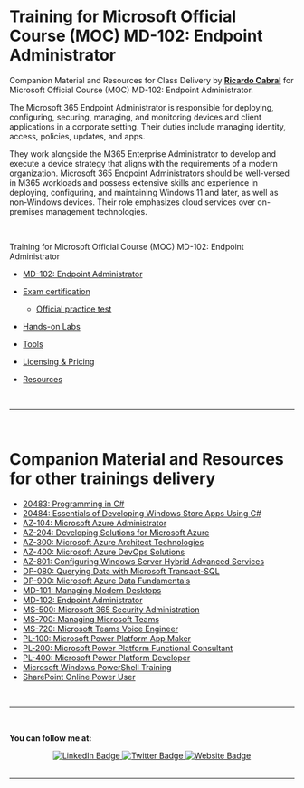 <a id="top" />

# Training for Microsoft Official Course (MOC) MD-102: Endpoint Administrator

Companion Material and Resources for Class Delivery by [**Ricardo Cabral**](https://www.rramoscabral.com) for Microsoft Official Course (MOC) MD-102: Endpoint Administrator.


The Microsoft 365 Endpoint Administrator is responsible for deploying, configuring, securing, managing, and monitoring devices and client applications in a corporate setting. Their duties include managing identity, access, policies, updates, and apps.

They work alongside the M365 Enterprise Administrator to develop and execute a device strategy that aligns with the requirements of a modern organization. Microsoft 365 Endpoint Administrators should be well-versed in M365 workloads and possess extensive skills and experience in deploying, configuring, and maintaining Windows 11 and later, as well as non-Windows devices. Their role emphasizes cloud services over on-premises management technologies.

<br/>

Training for Microsoft Official Course (MOC) MD-102: Endpoint Administrator

- [MD-102: Endpoint Administrator](./about-the-course.md)

- [Exam certification](./exam.md)
    - [Official practice test](https://www.measureup.com/practice-test-md-102-endpoint-administrator-exam.html#u5)
    <!-- - [Free Practice Assessments](###) -->

- [Hands-on Labs](./hands-on-labs.md)

<!-- - [Software List for Hands-on Labs](./Lab-Setup.md) -->

- [Tools](./tools.md)

<!-- - [Samples](./samples.md) -->

- [Licensing & Pricing](./licensing-pricing.md)

- [Resources](./resources.md)

<!-- - [User groups](./usergroups.md) -->

<!-- - [Microsoft customer stories](./microsoft-customer-stories.md) -->


<br>

<!-- ---  -->

<!-- <br/> -->

<!-- <a id="otherpptraining" />  -->

<!-- <br>  -->

---

<br/>

<a id="othergeneraltraining" />

# Companion Material and Resources for other trainings delivery

- [20483: Programming in C#](https://github.com/rramoscabral/20483---Training---Programming-in-C-Sharp)
- [20484: Essentials of Developing Windows Store Apps Using C#](https://github.com/rramoscabral/20484---Training---Essentials-of-Developing-Windows-Store-Apps-Using-C-Sharp)
- [AZ-104: Microsoft Azure Administrator](https://az-104.rramoscabral.com/)
- [AZ-204: Developing Solutions for Microsoft Azure](https://az-204.rramoscabral.com/)
- [AZ-300: Microsoft Azure Architect Technologies](http://az-300.rramoscabral.com/)
- [AZ-400: Microsoft Azure DevOps Solutions](https://az-400.rramoscabral.com/)
- [AZ-801: Configuring Windows Server Hybrid Advanced Services](https://az-801.rramoscabral.com)
- [DP-080: Querying Data with Microsoft Transact-SQL](https://dp-080.rramoscabral.com/)
- [DP-900: Microsoft Azure Data Fundamentals](https://dp-900.rramoscabral.com)
- [MD-101: Managing Modern Desktops](https://md-101.rramoscabral.com/)
- [MD-102: Endpoint Administrator](https://md-102.rramoscabral.com/)
- [MS-500: Microsoft 365 Security Administration](https://github.com/rramoscabral/MS-500---Training---Microsoft-365-Security-Administration)
- [MS-700: Managing Microsoft Teams](https://ms-700.rramoscabral.com/)
- [MS-720: Microsoft Teams Voice Engineer](https://ms-720.rramoscabral.com/)
- [PL-100: Microsoft Power Platform App Maker](https://pl-100.rramoscabral.com)
- [PL-200: Microsoft Power Platform Functional Consultant](https://pl-200.rramoscabral.com)
- [PL-400: Microsoft Power Platform Developer](https://pl-400.rramoscabral.com)
- [Microsoft Windows PowerShell Training](https://github.com/rramoscabral/MSPowerShell---Training---Microsoft-Windows-PowerShell)
- [SharePoint Online Power User](http://msspopoweruser.rramoscabral.com/)

<br/>

---
<a id="followme" />

<br/>

**You can follow me at:**

<div id="badges" align="center">
  <a href="https://www.linkedin.com/in/rrcabral">
    <img src="https://img.shields.io/badge/LinkedIn-blue?style=for-the-badge&logo=linkedin&logoColor=white" alt="LinkedIn Badge"/>
  </a>
  <a href="https://twitter.com/rramoscabral">
    <img src="https://img.shields.io/badge/Twitter-blue?style=for-the-badge&logo=twitter&logoColor=white" alt="Twitter Badge"/>
  </a>
   <a href="https://www.rramoscabral.com">
    <img src="https://img.shields.io/badge/Website-blue?style=for-the-badge&logo=Website&logoColor=white" alt="Website Badge"/>
  </a>
</div>


<br/>

---

<br/>




